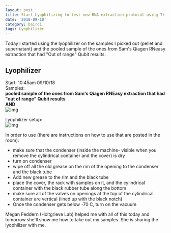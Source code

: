 ```yaml
---
layout: post
title: Start Lyophilizing to test new RNA extraction protocol using Tri-reagent
date: '2018-09-10'
category: bairdi
tags: Lyophilizer
---
```

Today I started using the lyophilizer on the samples I picked out (pellet and supernatant) and the pooled sample of the ones from Sam's Qiagen RNeasy extraction that had "Out of range" Qubit results. 

## Lyophilizer
Start: 10:45am 09/10/18       
Samples:      
**pooled sample of the ones from Sam's Qiagen RNEasy extraction that had "out of range" Qubit results**     
**AND**        
![img](../master/notebook-images/samples-for-lyophilizer.png)     
   
Lyophilizer setup:    
![img](../master/notebook-images/lyophilizer.JPG)

In order to use (there are instructions on how to use that are posted in the room):     
- make sure that the condenser (inside the machine- visible when you remove the cylindrical container and the cover) is dry
- turn on condenser
- wipe off all the old grease on the rim of the opening to the condenser and the black tube 
- Add new grease to the rim and the black tube
- place the cover, the rack with samples on it, and the cylindrical container with the black rubber tube along the bottom 
- make sure all of the valves on openings at the top of the cylindrical container are vertical (lined up with the black notch)
- Once the condenser gets below -70 C, turn on the vacuum


Megan Feddern (Holtgrieve Lab) helped me with all of this today and tomorrow she'll show me how to take out my samples. She is sharing the lyophilizer with me. 
